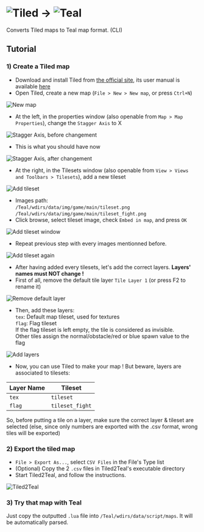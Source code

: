 # ![Tiled](./tiled.png) → ![Teal](./teal_mini.png)  
Converts Tiled maps to Teal map format. (CLI)

## Tutorial
### 1) Create a Tiled map
* Download and install Tiled from [the official site](http://mapeditor.org), its user manual is available [here](http://doc.mapeditor.org/en/stable/)
* Open Tiled, create a new map (`File > New > New map`, or press `Ctrl+N`)  

![New map](screenshots/tiled_new_map.png)

* At the left, in the properties window (also openable from `Map > Map Properties`), change the `Stagger Axis` to X  

![Stagger Axis, before changement](screenshots/tiled_stagger_axis_before.png)

* This is what you should have now  

![Stagger Axis, after changement](screenshots/tiled_stagger_axis_after.png)

* At the right, in the Tilesets window (also openable from `View > Views and Toolbars > Tilesets`), add a new tileset  

![Add tileset](screenshots/tiled_add_tileset.png)

* Images path:  
`/Teal/wdirs/data/img/game/main/tileset.png`  
`/Teal/wdirs/data/img/game/main/tileset_fight.png`  
* Click browse, select tileset image, check `Embed in map`, and press `OK`  

![Add tileset window](screenshots/tiled_add_tileset_window.png)

* Repeat previous step with every images mentionned before.  

![Add tileset again](screenshots/tiled_add_tileset_again.png)

* After having added every tilesets, let's add the correct layers. **Layers' names must NOT change !**
* First of all, remove the default tile layer `Tile Layer 1` (or press F2 to rename it)  

![Remove default layer](screenshots/tiled_remove_default_layer.png)

* Then, add these layers:  
`tex`: Default map tileset, used for textures  
`flag`: Flag tileset  
If the flag tileset is left empty, the tile is considered as invisible.  
Other tiles assign the normal/obstacle/red or blue spawn value to the flag

![Add layers](screenshots/tiled_add_layers.png)

* Now, you can use Tiled to make your map ! But beware, layers are associated to tilesets:  

Layer Name | Tileset
---------- | -------
`tex`      | `tileset`
`flag`     | `tileset_fight`

So, before putting a tile on a layer, make sure the correct layer & tileset are selected (else, since only numbers are exported with the .csv format, wrong tiles will be exported)

### 2) Export the tiled map
* `File > Export As...`, select `CSV Files` in the File's Type list
* (Optional) Copy the 2 `.csv` files in Tiled2Teal's executable directory
* Start Tiled2Teal, and follow the instructions.  

![Tiled2Teal](screenshots/tiled2teal.png)

### 3) Try that map with Teal
Just copy the outputted `.lua` file into `/Teal/wdirs/data/script/maps`. It will be automatically parsed.
